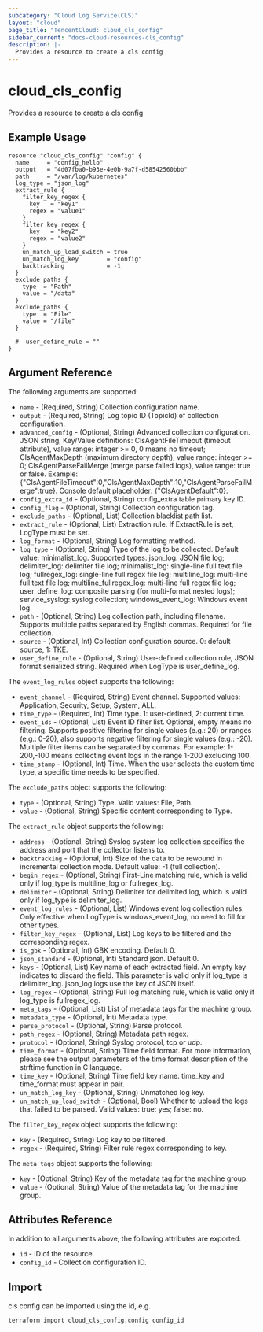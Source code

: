 ```yaml
---
subcategory: "Cloud Log Service(CLS)"
layout: "cloud"
page_title: "TencentCloud: cloud_cls_config"
sidebar_current: "docs-cloud-resources-cls_config"
description: |-
  Provides a resource to create a cls config
---
```


# cloud_cls_config

Provides a resource to create a cls config

## Example Usage

```hcl
resource "cloud_cls_config" "config" {
  name     = "config_hello"
  output   = "4d07fba0-b93e-4e0b-9a7f-d58542560bbb"
  path     = "/var/log/kubernetes"
  log_type = "json_log"
  extract_rule {
    filter_key_regex {
      key   = "key1"
      regex = "value1"
    }
    filter_key_regex {
      key   = "key2"
      regex = "value2"
    }
    un_match_up_load_switch = true
    un_match_log_key        = "config"
    backtracking            = -1
  }
  exclude_paths {
    type  = "Path"
    value = "/data"
  }
  exclude_paths {
    type  = "File"
    value = "/file"
  }

  #  user_define_rule = ""
}
```

## Argument Reference

The following arguments are supported:

* `name` - (Required, String) Collection configuration name.
* `output` - (Required, String) Log topic ID (TopicId) of collection configuration.
* `advanced_config` - (Optional, String) Advanced collection configuration. JSON string, Key/Value definitions: ClsAgentFileTimeout (timeout attribute), value range: integer >= 0, 0 means no timeout; ClsAgentMaxDepth (maximum directory depth), value range: integer >= 0; ClsAgentParseFailMerge (merge parse failed logs), value range: true or false. Example: {"ClsAgentFileTimeout":0,"ClsAgentMaxDepth":10,"ClsAgentParseFailMerge":true}. Console default placeholder: {"ClsAgentDefault":0}.
* `config_extra_id` - (Optional, String) config_extra table primary key ID.
* `config_flag` - (Optional, String) Collection configuration tag.
* `exclude_paths` - (Optional, List) Collection blacklist path list.
* `extract_rule` - (Optional, List) Extraction rule. If ExtractRule is set, LogType must be set.
* `log_format` - (Optional, String) Log formatting method.
* `log_type` - (Optional, String) Type of the log to be collected. Default value: minimalist_log. Supported types: json_log: JSON file log; delimiter_log: delimiter file log; minimalist_log: single-line full text file log; fullregex_log: single-line full regex file log; multiline_log: multi-line full text file log; multiline_fullregex_log: multi-line full regex file log; user_define_log: composite parsing (for multi-format nested logs); service_syslog: syslog collection; windows_event_log: Windows event log.
* `path` - (Optional, String) Log collection path, including filename. Supports multiple paths separated by English commas. Required for file collection.
* `source` - (Optional, Int) Collection configuration source. 0: default source, 1: TKE.
* `user_define_rule` - (Optional, String) User-defined collection rule, JSON format serialized string. Required when LogType is user_define_log.

The `event_log_rules` object supports the following:

* `event_channel` - (Required, String) Event channel. Supported values: Application, Security, Setup, System, ALL.
* `time_type` - (Required, Int) Time type. 1: user-defined, 2: current time.
* `event_ids` - (Optional, List) Event ID filter list. Optional, empty means no filtering. Supports positive filtering for single values (e.g.: 20) or ranges (e.g.: 0-20), also supports negative filtering for single values (e.g.: -20). Multiple filter items can be separated by commas. For example: 1-200,-100 means collecting event logs in the range 1-200 excluding 100.
* `time_stamp` - (Optional, Int) Time. When the user selects the custom time type, a specific time needs to be specified.

The `exclude_paths` object supports the following:

* `type` - (Optional, String) Type. Valid values: File, Path.
* `value` - (Optional, String) Specific content corresponding to Type.

The `extract_rule` object supports the following:

* `address` - (Optional, String) Syslog system log collection specifies the address and port that the collector listens to.
* `backtracking` - (Optional, Int) Size of the data to be rewound in incremental collection mode. Default value: -1 (full collection).
* `begin_regex` - (Optional, String) First-Line matching rule, which is valid only if log_type is multiline_log or fullregex_log.
* `delimiter` - (Optional, String) Delimiter for delimited log, which is valid only if log_type is delimiter_log.
* `event_log_rules` - (Optional, List) Windows event log collection rules. Only effective when LogType is windows_event_log, no need to fill for other types.
* `filter_key_regex` - (Optional, List) Log keys to be filtered and the corresponding regex.
* `is_gbk` - (Optional, Int) GBK encoding. Default 0.
* `json_standard` - (Optional, Int) Standard json. Default 0.
* `keys` - (Optional, List) Key name of each extracted field. An empty key indicates to discard the field. This parameter is valid only if log_type is delimiter_log. json_log logs use the key of JSON itself.
* `log_regex` - (Optional, String) Full log matching rule, which is valid only if log_type is fullregex_log.
* `meta_tags` - (Optional, List) List of metadata tags for the machine group.
* `metadata_type` - (Optional, Int) Metadata type.
* `parse_protocol` - (Optional, String) Parse protocol.
* `path_regex` - (Optional, String) Metadata path regex.
* `protocol` - (Optional, String) Syslog protocol, tcp or udp.
* `time_format` - (Optional, String) Time field format. For more information, please see the output parameters of the time format description of the strftime function in C language.
* `time_key` - (Optional, String) Time field key name. time_key and time_format must appear in pair.
* `un_match_log_key` - (Optional, String) Unmatched log key.
* `un_match_up_load_switch` - (Optional, Bool) Whether to upload the logs that failed to be parsed. Valid values: true: yes; false: no.

The `filter_key_regex` object supports the following:

* `key` - (Required, String) Log key to be filtered.
* `regex` - (Required, String) Filter rule regex corresponding to key.

The `meta_tags` object supports the following:

* `key` - (Optional, String) Key of the metadata tag for the machine group.
* `value` - (Optional, String) Value of the metadata tag for the machine group.

## Attributes Reference

In addition to all arguments above, the following attributes are exported:

* `id` - ID of the resource.
* `config_id` - Collection configuration ID.


## Import

cls config can be imported using the id, e.g.

```
terraform import cloud_cls_config.config config_id
```

